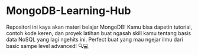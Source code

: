 # MongoDB-Learning-Hub
Repositori ini kaya akan materi belajar MongoDB! Kamu bisa dapetin tutorial, contoh kode keren, dan proyek latihan buat ngasah skill kamu tentang basis data NoSQL yang lagi ngehits ini. Perfect buat yang mau ngejar ilmu dari basic sampe level advanced! 🔍💻
